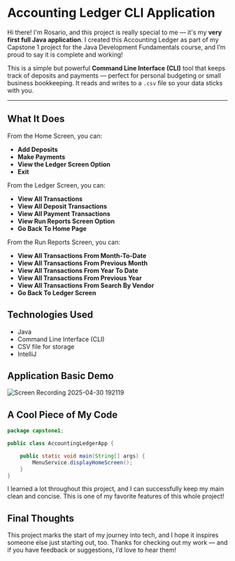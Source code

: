 # Accounting Ledger CLI Application 

Hi there! I'm Rosario, and this project is really special to me — it's my **very first full Java application**. I created this Accounting Ledger as part of my Capstone 1 project for the Java Development Fundamentals course, and I’m proud to say it is complete and working!

This is a simple but powerful **Command Line Interface (CLI)** tool that keeps track of deposits and payments — perfect for personal budgeting or small business bookkeeping. It reads and writes to a `.csv` file so your data sticks with you.

---

## What It Does

From the Home Screen, you can:

- **Add Deposits** 
- **Make Payments**
- **View the Ledger Screen Option** 
- **Exit** 

From the Ledger Screen, you can:
- **View All Transactions** 
- **View All Deposit Transactions**
- **View All Payment Transactions**
- **View Run Reports Screen Option** 
- **Go Back To Home Page**

From the Run Reports Screen, you can:
- **View All Transactions From Month-To-Date**
- **View All Transactions From Previous Month**
- **View All Transactions From Year To Date**
- **View All Transactions From Previous Year**
- **View All Transactions From Search By Vendor**
- **Go Back To Ledger Screen**

## Technologies Used
- Java
- Command Line Interface (CLI)
- CSV file for storage
- IntelliJ

## Application Basic Demo

![Screen Recording 2025-04-30 192119](https://github.com/user-attachments/assets/e9c765d9-d463-4a54-9af3-02aeb38b9838)


## A Cool Piece of My Code
```java
package capstone1;

public class AccountingLedgerApp {

    public static void main(String[] args) {
        MenuService.displayHomeScreen();
    }
}
```
I learned a lot throughout this project, and I can successfully keep my main clean and concise. This is one of my favorite features of this whole project!

## Final Thoughts
This project marks the start of my journey into tech, and I hope it inspires someone else just starting out, too. Thanks for checking out my work — and if you have feedback or suggestions, I’d love to hear them!

